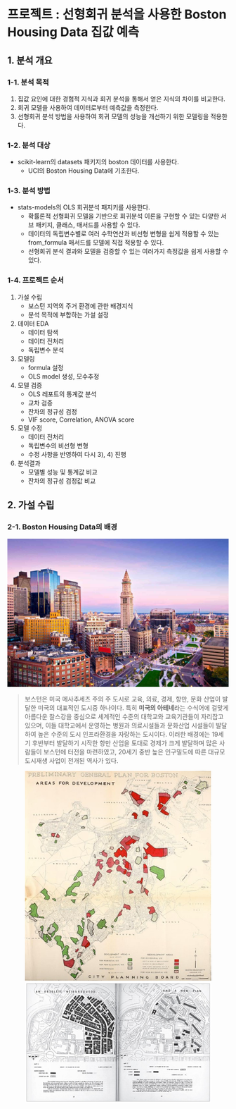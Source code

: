 # 프로젝트 : 선형회귀 분석을 사용한 Boston Housing Data 집값 예측

## 1. 분석 개요

### 1-1. 분석 목적
1) 집값 요인에 대한 경험적 지식과 회귀 분석을 통해서 얻은 지식의 차이를 비교한다.
2) 회귀 모델을 사용하여 데이터로부터 예측값을 측정한다.
3) 선형회귀 분석 방법을 사용하여 회귀 모델의 성능을 개선하기 위한 모델링을 적용한다.

### 1-2. 분석 대상
- scikit-learn의 datasets 패키지의 boston 데이터를 사용한다.
    - UCI의 Boston Housing Data에 기초한다.

### 1-3. 분석 방법
- stats-models의 OLS 회귀분석 패지키를 사용한다.
    - 확률론적 선형회귀 모델을 기반으로 회귀분석 이론을 구현할 수 있는 다양한 서브 패키지, 클래스, 매서드를 사용할 수 있다.
    - 데이터의 독립변수별로 여러 수학연산과 비선형 변형을 쉽게 적용할 수 있는 from_formula 매서드를 모델에 직접 적용할 수 있다.
    - 선형회귀 분석 결과와 모델을 검증할 수 있는 여러가지 측정값을 쉽게 사용할 수 있다.

### 1-4. 프로젝트 순서
1) 가설 수립
    - 보스턴 지역의 주거 환경에 관한 배경지식
    - 분석 목적에 부합하는 가설 설정
2) 데이터 EDA
    - 데이터 탐색
    - 데이터 전처리
    - 독립변수 분석
3) 모델링
    - formula 설정
    - OLS model 생성, 모수추정
4) 모델 검증
    - OLS 레포트의 통계값 분석
    - 교차 검증
    - 잔차의 정규성 검정
    - VIF score, Correlation, ANOVA score
5) 모델 수정
    - 데이터 전처리
    - 독립변수의 비선형 변형
    - 수정 사항을 반영하여 다시 3), 4) 진행
6) 분석결과
    - 모델별 성능 및 통계값 비교
    - 잔차의 정규성 검정값 비교

## 2. 가설 수립

### 2-1. Boston Housing Data의 배경
<p align=center><img src = "./images/boston_city.jpg" /></p>

> 보스턴은 미국 메사추세츠 주의 주 도시로 교육, 의료, 경제, 항만, 문화 산업이 발달한 미국의 대표적인 도시중 하나이다. 특히 **미국의 아테네**라는 수식어에 걸맞게 아름다운 찰스강을 중심으로 세계적인 수준의 대학교와 교육기관들이 자리잡고 있으며, 이들 대학교에서 운영하는 병원과 의료시설들과 문화산업 시설들이 발달하여 높은 수준의 도시 인프라환경을 자랑하는 도시이다. 이러한 배경에는 19세기 후반부터 발달하기 시작한 항만 산업을 토대로 경제가 크게 발달하며 많은 사람들이 보스턴에 터전을 마련하였고, 20세기 중반 높은 인구밀도에 따른 대규모 도시재생 사업이 전개된 역사가 있다.

<figure class="half">
    <img src = "./images/boston_develop_area_map_1950.jpg">
    <img src = "./images/boston_develop_map.jpg">
<figure>





























































































































































